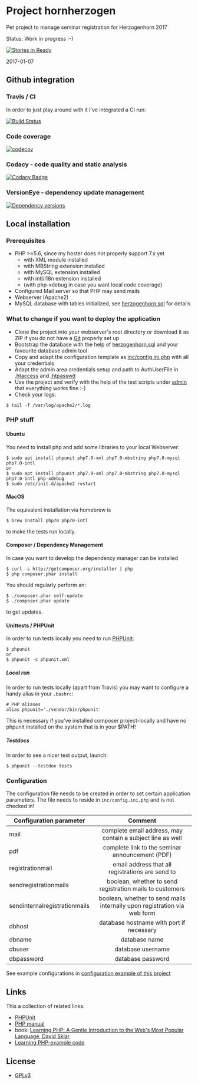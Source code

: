 # Project hornherzogen
Pet project to manage seminar registration for Herzogenhorn 2017

Status: Work in progress :-)

[![Stories in Ready](https://badge.waffle.io/ottlinger/hornherzogen.png?label=ready&title=Ready)](https://waffle.io/ottlinger/hornherzogen)


2017-01-07

## Github integration
### Travis / CI

In order to just play around with it I've integrated a CI run:

[![Build Status](https://travis-ci.org/ottlinger/hornherzogen.svg?branch=master)](https://travis-ci.org/ottlinger/hornherzogen)

### Code coverage

[![codecov](https://codecov.io/gh/ottlinger/hornherzogen/branch/master/graph/badge.svg)](https://codecov.io/gh/ottlinger/hornherzogen)

### Codacy - code quality and static analysis

[![Codacy Badge](https://api.codacy.com/project/badge/Grade/c8fc0c6ef3d14192a2a8f84a670ccb92)](https://www.codacy.com/app/github_25/hornherzogen)

### VersionEye - dependency update management

[![Dependency versions](https://www.versioneye.com/user/projects/58978d3ea35eb6002e873a36/badge.svg)](https://www.versioneye.com/user/projects/58978d3ea35eb6002e873a36?child=summary)

## Local installation

### Prerequisites

* PHP >=5.6, since my hoster does not properly support 7.x yet
  * with XML module installed
  * with MBString extension installed
  * with MySQL extension installed
  * with intl/i18n extension installed
  * (with php-xdebug in case you want local code coverage)
* Configured Mail server so that PHP may send mails
* Webserver (Apache2)
* MySQL database with tables initialized, see [herzogenhorn.sql](herzogenhorn.sql) for details

### What to change if you want to deploy the application

* Clone the project into your webserver's root directory or download it as ZIP if you do not have a [Git](https://git-scm.com/) properly set up
* Bootstrap the database with the help of [herzogenhorn.sql](herzogenhorn.sql) and your favourite database admin tool
* Copy and adapt the configuration template as [inc/config.ini.php](/inc/config.ini.php.template) with all your credentials
* Adapt the admin area credentials setup and path to AuthUserFile in [.htaccess](admin/.htaccess) and [.htpasswd](admin/.htpasswd)
* Use the project and verify with the help of the test scripts under [admin](admin/index.php) that everything works fine :-)
* Check your logs:
```
$ tail -f /var/log/apache2/*.log
```
### PHP stuff

#### Ubuntu

You need to install php and add some libraries to your local Webserver:
```
$ sudo apt install phpunit php7.0-xml php7.0-mbstring php7.0-mysql php7.0-intl
or
$ sudo apt install phpunit php7.0-xml php7.0-mbstring php7.0-mysql php7.0-intl php-xdebug
$ sudo /etc/init.d/apache2 restart
```

#### MacOS

The equivalent installation via homebrew is
```
$ brew install php70 php70-intl
```
to make the tests run locally.

#### Composer / Dependency Management
In case you want to develop the dependency manager can be installed
```
$ curl -s http://getcomposer.org/installer | php
$ php composer.phar install
```

You should regularly perform an:
```
$ ./composer.phar self-update
$ ./composer.phar update
```
to get updates.

#### Unittests / PHPUnit

In order to run tests locally you need to run [PHPUnit](https://phpunit.de/getting-started.html):
```
$ phpunit
or
$ phpunit -c phpunit.xml
```

##### Local run

In order to run tests locally (apart from Travis) you may want to configure a handy alias in your `.bashrc`:
```
# PHP aliases
alias phpunit='./vendor/bin/phpunit'
```

This is necessary if you've installed composer project-locally and have no phpunit installed on the system that is in your $PATH!

##### Testdocs

In order to see a nicer test output, launch:
```
$ phpunit --testdox tests
```

### Configuration

The configuration file needs to be created in order to set certain application parameters. The file needs to reside in `inc/config.ini.php` and is not checked in!

| Configuration parameter        | Comment           |
| --- |:---:|
| mail | complete email address, may contain a subject line as well |
| pdf | complete link to the seminar announcement (PDF) |
| registrationmail | email address that all registrations are send to |
| sendregistrationmails | boolean, whether to send registration mails to customers |
| sendinternalregistrationmails | boolean, whether to send mails internally upon registration via web form |
| dbhost | database hostname with port if necessary |
| dbname | database name |
| dbuser | database username |
| dbpassword | database password |

See example configurations in
[configuration example of this project](inc/config.ini.php.template)

## Links

This a collection of related links:

* [PHPUnit](https://phpunit.de/manual/current/en/writing-tests-for-phpunit.html)
* [PHP manual](http://php.net/manual/en/)
* book: [Learning PHP: A Gentle Introduction to the Web's Most Popular Language, David Sklar](https://www.amazon.de/Learning-PHP-Introduction-Popular-Language/dp/1491933577?tag=tendoryuberlin)
* [Learning PHP-example code](https://github.com/oreillymedia/Learning_PHP)

## License

* [GPLv3](LICENSE)
